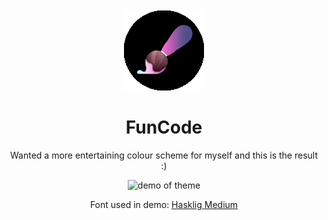 <p align="center" style="padding-top:20px">
<img src="assets/icon.png" alt="demo of theme"/>
</p>
<h1 align="center">FunCode
</h1>

<p align="center">Wanted a more entertaining colour scheme for myself and this is the result :)</p>
<p align="center">
<img src="assets/funcode_demo.webp" alt="demo of theme"/>
</p>
<p align="center">Font used in demo: <a href="https://github.com/i-tu/Hasklig">Hasklig Medium</a></p>
